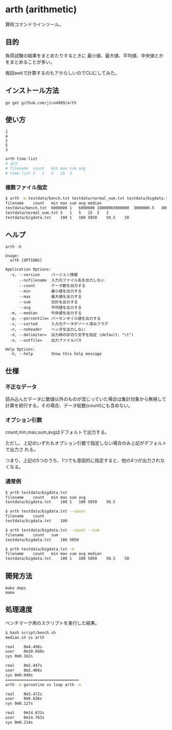 # arth (arithmetic)

算術コマンドラインツール。

## 目的

負荷試験の結果をまとめたりするときに
最小値、最大値、平均値、中央値とかをまとめることが多い。

毎回awkで計算するのもアホらしいのでCLIにしてみた。

## インストール方法

`go get github.com/jiro4989/arth`

## 使い方

```time.list
1
4
2
5
3
```

```bash
arth time.list
# 出力
# filename	count	min	max	sum	avg
# time.list	5	1	5	15	3
```

### 複数ファイル指定

```bash
$ arth -m testdata/bench.txt testdata/normal_num.txt testdata/bigdata.txt 
filename	count	min	max	sum	avg	median
testdata/bench.txt	6000000	1	6000000	18000003000000	3000000.5	3000000
testdata/normal_num.txt	5	1	5	15	3	3
testdata/bigdata.txt	100	1	100	5050	50.5	50
```

## ヘルプ

`arth -h`

    Usage:
      arth [OPTIONS]

    Application Options:
      -v, --version     バージョン情報
          --nofilename  入力元ファイル名を出力しない
          --count       データ数を出力する
          --min         最小値を出力する
          --max         最大値を出力する
          --sum         合計を出力する
          --avg         平均値を出力する
      -m, --median      中央値を出力する
      -p, --percentile= パーセンタイル値を出力する
      -s, --sorted      入力元データがソート済みフラグ
      -n, --noheader    ヘッダを出力しない
      -d, --delimiter=  出力時の区切り文字を指定 (default: "\t")
      -o, --outfile=    出力ファイルパス

    Help Options:
      -h, --help        Show this help message

## 仕様

### 不正なデータ

読み込んだデータに数値以外のものが混じっていた場合は集計対象から無視して
計算を続行する。その場合、データ総数(count)にも含めない。

### オプション引数

count,min,max,sum,avgはデフォルトで出力する。

ただし、上記のいずれもオプション引数で指定しない場合のみ上記がデフォルトで出力さ
れる。

つまり、上記の5つのうち、1つでも意図的に指定すると、他の4つが出力されなくなる。

### 通常例

```bash
$ arth testdata/bigdata.txt
filename	count	min	max	sum	avg
testdata/bigdata.txt	100	1	100	5050	50.5
```

```bash
$ arth testdata/bigdata.txt --count
filename	count
testdata/bigdata.txt	100
```

```bash
$ arth testdata/bigdata.txt --count --sum
filename	count	sum
testdata/bigdata.txt	100	5050
```

```bash
$ arth testdata/bigdata.txt -m
filename	count	min	max	sum	avg	median
testdata/bigdata.txt	100	1	100	5050	50.5	50
```

## 開発方法

```
make deps
make
```

## 処理速度

ベンチマーク用のスクリプトを実行した結果。

```bash
$ bash script/bench.sh
median.sh vs arth

real	0m4.498s
user	0m10.668s
sys	0m0.162s

real	0m2.447s
user	0m2.466s
sys	0m0.040s
================================
arth -m goroutine vs loop arth -m

real	0m3.472s
user	0m9.636s
sys	0m0.127s

real	0m14.631s
user	0m14.763s
sys	0m0.214s
```
